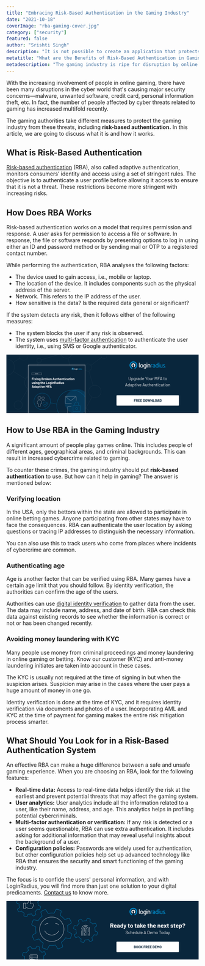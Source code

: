 ```yaml
---
title: "Embracing Risk-Based Authentication in the Gaming Industry"
date: "2021-10-18"
coverImage: "rba-gaming-cover.jpg"
category: ["security"]
featured: false 
author: "Srishti Singh"
description: "It is not possible to create an application that protects against everything, especially in the gaming industry. Although it is important to effectively protect sensitive data in electronic gaming environments, it is also essential to create systems that maintain the fun and excitement of online gaming. Risk-Based Authentication makes it possible."
metatitle: "What are the Benefits of Risk-Based Authentication in Gaming"
metadescription: "The gaming industry is ripe for disruption by online security. This post discusses the effectiveness of risk-based authentication for securing your gamer's data."
---
```


With the increasing involvement of people in online gaming, there have been many disruptions in the cyber world that's causing major security concerns—malware, unwanted software, credit card, personal information theft, etc. In fact,  the number of people affected by cyber threats related to gaming has increased multifold recently. 

The gaming authorities take different measures to protect the gaming industry from these threats, including **risk-based authentication.** In this article, we are going to discuss what it is and how it works. 


## What is Risk-Based Authentication

[Risk-based authentication](https://www.loginradius.com/blog/start-with-identity/risk-based-authentication/) (RBA), also called adaptive authentication, monitors consumers’ identity and access using a set of stringent rules. The objective is to authenticate a user profile before allowing it access to ensure that it is not a threat. These restrictions become more stringent with increasing risks. 


## How Does RBA Works

Risk-based authentication works on a model that requires permission and response. A user asks for permission to access a file or software. In response, the file or software responds by presenting options to log in using either an ID and password method or by sending mail or OTP to a registered contact number. 

While performing the authentication, RBA analyses the following factors: 



* The device used to gain access, i.e., mobile or laptop. 
* The location of the device. It includes components such as the physical address of the server. 
* Network. This refers to the IP address of the user. 
* How sensitive is the data? Is the required data general or significant?

If the system detects any risk, then it follows either of the following measures: 



* The system blocks the user if any risk is observed.
* The system uses [multi-factor authentication](https://www.loginradius.com/blog/start-with-identity/multi-factor-authentication-a-beginners-guide/) to authenticate the user identity, i.e., using SMS or Google authenticator. 

[![GD-Adaptive-MFA](GD-Adaptive-MFA.png)](https://www.loginradius.com/resource/fixing-broken-authentication-with-adaptive-mfa/)


## How to Use RBA in the Gaming Industry

A significant amount of people play games online. This includes people of different ages, geographical areas, and criminal backgrounds. This can result in increased cybercrime related to gaming. 

To counter these crimes, the gaming industry should put **risk-based authentication** to use. But how can it help in gaming? The answer is mentioned below: 


### Verifying location

In the USA, only the bettors within the state are allowed to participate in online betting games. Anyone participating from other states may have to face the consequences. RBA can authenticate the user location by asking questions or tracing IP addresses to distinguish the necessary information. 

You can also use this to track users who come from places where incidents of cybercrime are common. 


### Authenticating age

Age is another factor that can be verified using RBA. Many games have a certain age limit that you should follow. By identity verification, the authorities can confirm the age of the users. 

Authorities can use [digital identity verification](https://www.loginradius.com/blog/start-with-identity/what-is-identity-verification/) to gather data from the user. The data may include name, address, and date of birth. RBA can check this data against existing records to see whether the information is correct or not or has been changed recently. 


### Avoiding money laundering with KYC

Many people use money from criminal proceedings and money laundering in online gaming or betting. Know our customer (KYC) and anti-money laundering initiates are taken into account in these cases.

The KYC is usually not required at the time of signing in but when the suspicion arises. Suspicion may arise in the cases where the user pays a huge amount of money in one go. 

Identity verification is done at the time of KYC, and it requires identity verification via documents and photos of a user. Incorporating AML and KYC at the time of payment for gaming makes the entire risk mitigation process smarter. 


## What Should You Look for in a Risk-Based Authentication System

An effective RBA can make a huge difference between a safe and unsafe gaming experience. When you are choosing an RBA, look for the following features: 



* **Real-time data:** Access to real-time data helps identify the risk at the earliest and prevent potential threats that may affect the gaming system.
* **User analytics:** User analytics include all the information related to a user, like their name, address, and age. This analytics helps in profiling potential cybercriminals. 
* **Multi-factor authentication or verification:** If any risk is detected or a user seems questionable, RBA can use extra authentication. It includes asking for additional information that may reveal useful insights about the background of a user.
* **Configuration policies:** Passwords are widely used for authentication, but other configuration policies help set up advanced technology like RBA that ensures the security and smart functioning of the gaming industry. 

The focus is to confide the users' personal information, and with LoginRadius, you will find more than just one solution to your digital predicaments. [Contact us](https://www.loginradius.com/contact-sales) to know more. 

[![book-a-demo](../../assets/book-a-demo-loginradius.png)](https://www.loginradius.com/book-a-demo/)